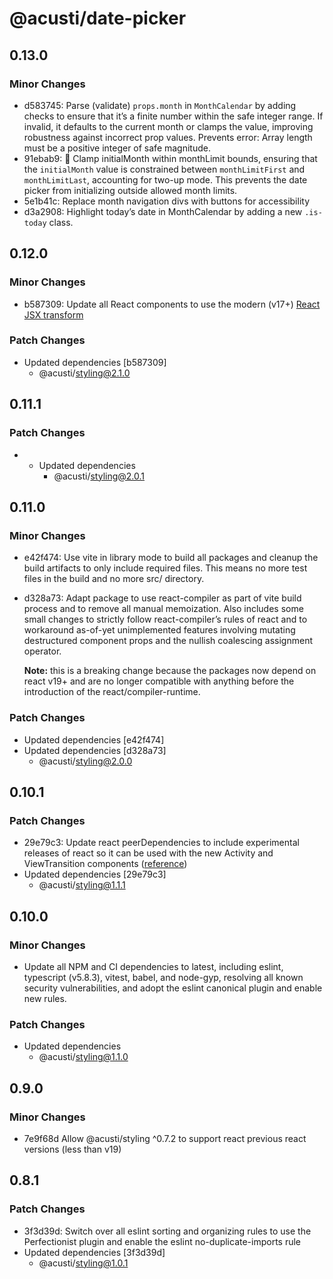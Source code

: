 # @acusti/date-picker

## 0.13.0

### Minor Changes

- d583745: Parse (validate) `props.month` in `MonthCalendar` by adding
  checks to ensure that it’s a finite number within the safe integer range.
  If invalid, it defaults to the current month or clamps the value,
  improving robustness against incorrect prop values. Prevents error: Array
  length must be a positive integer of safe magnitude.
- 91ebab9: 🐞 Clamp initialMonth within monthLimit bounds, ensuring that
  the `initialMonth` value is constrained between `monthLimitFirst` and
  `monthLimitLast`, accounting for two-up mode. This prevents the date
  picker from initializing outside allowed month limits.
- 5e1b41c: Replace month navigation divs with buttons for accessibility
- d3a2908: Highlight today’s date in MonthCalendar by adding a new
  `.is-today` class.

## 0.12.0

### Minor Changes

- b587309: Update all React components to use the modern (v17+)
  [React JSX transform](https://legacy.reactjs.org/blog/2020/09/22/introducing-the-new-jsx-transform.html)

### Patch Changes

- Updated dependencies [b587309]
    - @acusti/styling@2.1.0

## 0.11.1

### Patch Changes

-   - Updated dependencies
        - @acusti/styling@2.0.1

## 0.11.0

### Minor Changes

- e42f474: Use vite in library mode to build all packages and cleanup the
  build artifacts to only include required files. This means no more test
  files in the build and no more src/ directory.
- d328a73: Adapt package to use react-compiler as part of vite build
  process and to remove all manual memoization. Also includes some small
  changes to strictly follow react-compiler’s rules of react and to
  workaround as-of-yet unimplemented features involving mutating
  destructured component props and the nullish coalescing assignment
  operator.

    **Note:** this is a breaking change because the packages now depend on
    react v19+ and are no longer compatible with anything before the
    introduction of the react/compiler-runtime.

### Patch Changes

- Updated dependencies [e42f474]
- Updated dependencies [d328a73]
    - @acusti/styling@2.0.0

## 0.10.1

### Patch Changes

- 29e79c3: Update react peerDependencies to include experimental releases
  of react so it can be used with the new Activity and ViewTransition
  components
  ([reference](https://react.dev/blog/2025/04/23/react-labs-view-transitions-activity-and-more))
- Updated dependencies [29e79c3]
    - @acusti/styling@1.1.1

## 0.10.0

### Minor Changes

- Update all NPM and CI dependencies to latest, including eslint,
  typescript (v5.8.3), vitest, babel, and node-gyp, resolving all known
  security vulnerabilities, and adopt the eslint canonical plugin and
  enable new rules.

### Patch Changes

- Updated dependencies
    - @acusti/styling@1.1.0

## 0.9.0

### Minor Changes

- 7e9f68d Allow @acusti/styling ^0.7.2 to support react previous react
  versions (less than v19)

## 0.8.1

### Patch Changes

- 3f3d39d: Switch over all eslint sorting and organizing rules to use the
  Perfectionist plugin and enable the eslint no-duplicate-imports rule
- Updated dependencies [3f3d39d]
    - @acusti/styling@1.0.1
